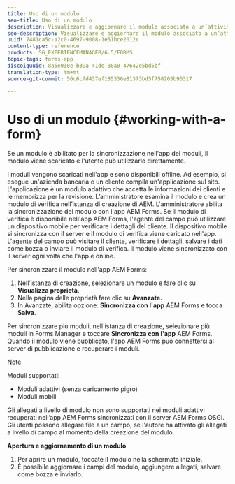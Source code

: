 ```yaml
---
title: Uso di un modulo
seo-title: Uso di un modulo
description: Visualizzare e aggiornare il modulo associato a un’attività o a un punto di partenza nell’app AEM Forms
seo-description: Visualizzare e aggiornare il modulo associato a un’attività o a un punto di partenza nell’app AEM Forms
uuid: 7481ca5c-a2c0-4697-9008-1e51bce2012e
content-type: reference
products: SG_EXPERIENCEMANAGER/6.5/FORMS
topic-tags: forms-app
discoiquuid: 8a5e038e-b39a-41de-88a0-47642e5bd5bf
translation-type: tm+mt
source-git-commit: 56c6cfd437ef185336e81373bd5f758205b96317

---
```



# Uso di un modulo {#working-with-a-form}

Se un modulo è abilitato per la sincronizzazione nell&#39;app dei moduli, il modulo viene scaricato e l&#39;utente può utilizzarlo direttamente.

I moduli vengono scaricati nell&#39;app e sono disponibili offline. Ad esempio, si esegue un&#39;azienda bancaria e un cliente compila un&#39;applicazione sul sito. L&#39;applicazione è un modulo adattivo che accetta le informazioni dei clienti e le memorizza per la revisione. L’amministratore esamina il modulo e crea un modulo di verifica nell’istanza di creazione di AEM. L&#39;amministratore abilita la sincronizzazione del modulo con l&#39;app AEM Forms. Se il modulo di verifica è disponibile nell&#39;app AEM Forms, l&#39;agente del campo può utilizzare un dispositivo mobile per verificare i dettagli del cliente. Il dispositivo mobile si sincronizza con il server e il modulo di verifica viene caricato nell&#39;app. L&#39;agente del campo può visitare il cliente, verificare i dettagli, salvare i dati come bozza o inviare il modulo di verifica. Il modulo viene sincronizzato con il server ogni volta che l&#39;app è online.

Per sincronizzare il modulo nell&#39;app AEM Forms:

1. Nell’istanza di creazione, selezionare un modulo e fare clic su **Visualizza proprietà**.
1. Nella pagina delle proprietà fare clic su **Avanzate.**
1. In Avanzate, abilita opzione: **Sincronizza con l&#39;app** AEM Forms e tocca **Salva**.

Per sincronizzare più moduli, nell&#39;istanza di creazione, selezionare più moduli in Forms Manager e toccare **Sincronizza con l&#39;app** AEM Forms. Quando il modulo viene pubblicato, l&#39;app AEM Forms può connettersi al server di pubblicazione e recuperare i moduli.

>[!NOTE]
>
>Moduli supportati:
>
>* Moduli adattivi (senza caricamento pigro)
>* Moduli mobili
>
>
Gli allegati a livello di modulo non sono supportati nei moduli adattivi recuperati nell’app AEM Forms sincronizzati con il server AEM Forms OSGi. Gli utenti possono allegare file a un campo, se l&#39;autore ha attivato gli allegati a livello di campo al momento della creazione del modulo.

**Apertura e aggiornamento di un modulo**

1. Per aprire un modulo, toccate il modulo nella schermata iniziale.
1. È possibile aggiornare i campi del modulo, aggiungere allegati, salvare come bozza e inviarlo.
